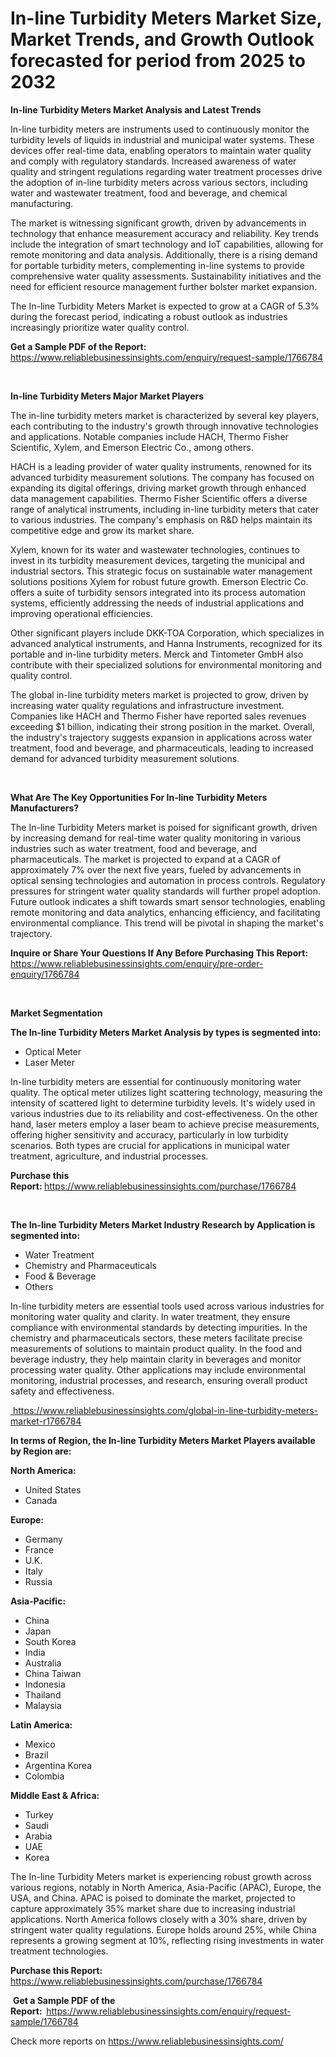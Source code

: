 <p><h1>In-line Turbidity Meters Market Size, Market Trends, and Growth Outlook forecasted for period from 2025 to 2032</h1></p><p><strong>In-line Turbidity Meters Market Analysis and Latest Trends</strong></p>
<p><p>In-line turbidity meters are instruments used to continuously monitor the turbidity levels of liquids in industrial and municipal water systems. These devices offer real-time data, enabling operators to maintain water quality and comply with regulatory standards. Increased awareness of water quality and stringent regulations regarding water treatment processes drive the adoption of in-line turbidity meters across various sectors, including water and wastewater treatment, food and beverage, and chemical manufacturing.</p><p>The market is witnessing significant growth, driven by advancements in technology that enhance measurement accuracy and reliability. Key trends include the integration of smart technology and IoT capabilities, allowing for remote monitoring and data analysis. Additionally, there is a rising demand for portable turbidity meters, complementing in-line systems to provide comprehensive water quality assessments. Sustainability initiatives and the need for efficient resource management further bolster market expansion. </p><p>The In-line Turbidity Meters Market is expected to grow at a CAGR of 5.3% during the forecast period, indicating a robust outlook as industries increasingly prioritize water quality control.</p></p>
<p><strong>Get a Sample PDF of the Report:&nbsp;</strong> <a href="https://www.reliablebusinessinsights.com/enquiry/request-sample/1766784?utm_campaign=2207&utm_medium=2&utm_source=Github&utm_content=ia&utm_term=27022025&utm_id=in-line-turbidity-meters">https://www.reliablebusinessinsights.com/enquiry/request-sample/1766784</a></p>
<p>&nbsp;</p>
<p><strong>In-line Turbidity Meters Major Market Players</strong></p>
<p><p>The in-line turbidity meters market is characterized by several key players, each contributing to the industry's growth through innovative technologies and applications. Notable companies include HACH, Thermo Fisher Scientific, Xylem, and Emerson Electric Co., among others.</p><p>HACH is a leading provider of water quality instruments, renowned for its advanced turbidity measurement solutions. The company has focused on expanding its digital offerings, driving market growth through enhanced data management capabilities. Thermo Fisher Scientific offers a diverse range of analytical instruments, including in-line turbidity meters that cater to various industries. The company's emphasis on R&D helps maintain its competitive edge and grow its market share.</p><p>Xylem, known for its water and wastewater technologies, continues to invest in its turbidity measurement devices, targeting the municipal and industrial sectors. This strategic focus on sustainable water management solutions positions Xylem for robust future growth. Emerson Electric Co. offers a suite of turbidity sensors integrated into its process automation systems, efficiently addressing the needs of industrial applications and improving operational efficiencies.</p><p>Other significant players include DKK-TOA Corporation, which specializes in advanced analytical instruments, and Hanna Instruments, recognized for its portable and in-line turbidity meters. Merck and Tintometer GmbH also contribute with their specialized solutions for environmental monitoring and quality control.</p><p>The global in-line turbidity meters market is projected to grow, driven by increasing water quality regulations and infrastructure investment. Companies like HACH and Thermo Fisher have reported sales revenues exceeding $1 billion, indicating their strong position in the market. Overall, the industry's trajectory suggests expansion in applications across water treatment, food and beverage, and pharmaceuticals, leading to increased demand for advanced turbidity measurement solutions.</p></p>
<p>&nbsp;</p>
<p><strong>What Are The Key Opportunities For In-line Turbidity Meters Manufacturers?</strong></p>
<p><p>The In-line Turbidity Meters market is poised for significant growth, driven by increasing demand for real-time water quality monitoring in various industries such as water treatment, food and beverage, and pharmaceuticals. The market is projected to expand at a CAGR of approximately 7% over the next five years, fueled by advancements in optical sensing technologies and automation in process controls. Regulatory pressures for stringent water quality standards will further propel adoption. Future outlook indicates a shift towards smart sensor technologies, enabling remote monitoring and data analytics, enhancing efficiency, and facilitating environmental compliance. This trend will be pivotal in shaping the market's trajectory.</p></p>
<p><strong>Inquire or Share Your Questions If Any Before Purchasing This Report:</strong> <a href="https://www.reliablebusinessinsights.com/enquiry/pre-order-enquiry/1766784?utm_campaign=2207&utm_medium=2&utm_source=Github&utm_content=ia&utm_term=27022025&utm_id=in-line-turbidity-meters">https://www.reliablebusinessinsights.com/enquiry/pre-order-enquiry/1766784</a></p>
<p>&nbsp;</p>
<p><strong>Market Segmentation</strong></p>
<p><strong>The In-line Turbidity Meters Market Analysis by types is segmented into:</strong></p>
<p><ul><li>Optical Meter</li><li>Laser Meter</li></ul></p>
<p><p>In-line turbidity meters are essential for continuously monitoring water quality. The optical meter utilizes light scattering technology, measuring the intensity of scattered light to determine turbidity levels. It's widely used in various industries due to its reliability and cost-effectiveness. On the other hand, laser meters employ a laser beam to achieve precise measurements, offering higher sensitivity and accuracy, particularly in low turbidity scenarios. Both types are crucial for applications in municipal water treatment, agriculture, and industrial processes.</p></p>
<p><strong>Purchase this Report:&nbsp;</strong><a href="https://www.reliablebusinessinsights.com/purchase/1766784?utm_campaign=2207&utm_medium=2&utm_source=Github&utm_content=ia&utm_term=27022025&utm_id=in-line-turbidity-meters">https://www.reliablebusinessinsights.com/purchase/1766784</a></p>
<p>&nbsp;</p>
<p><strong>The In-line Turbidity Meters Market Industry Research by Application is segmented into:</strong></p>
<p><ul><li>Water Treatment</li><li>Chemistry and Pharmaceuticals</li><li>Food & Beverage</li><li>Others</li></ul></p>
<p><p>In-line turbidity meters are essential tools used across various industries for monitoring water quality and clarity. In water treatment, they ensure compliance with environmental standards by detecting impurities. In the chemistry and pharmaceuticals sectors, these meters facilitate precise measurements of solutions to maintain product quality. In the food and beverage industry, they help maintain clarity in beverages and monitor processing water quality. Other applications may include environmental monitoring, industrial processes, and research, ensuring overall product safety and effectiveness.</p></p>
<p><a href="https://www.reliablebusinessinsights.com/global-in-line-turbidity-meters-market-r1766784?utm_campaign=2207&utm_medium=2&utm_source=Github&utm_content=ia&utm_term=27022025&utm_id=in-line-turbidity-meters">&nbsp;https://www.reliablebusinessinsights.com/global-in-line-turbidity-meters-market-r1766784</a></p>
<p><strong>In terms of Region, the In-line Turbidity Meters Market Players available by Region are:</strong></p>
<p>
    <p> <strong> North America: </strong>
        <ul>
            <li>United States</li>
            <li>Canada</li>
        </ul>
        </p> 
    <p> <strong> Europe: </strong>
        <ul>
            <li>Germany</li>
            <li>France</li>
            <li>U.K.</li>
            <li>Italy</li>
            <li>Russia</li>
        </ul>
        </p> 
    <p> <strong> Asia-Pacific: </strong>
        <ul>
            <li>China</li>
            <li>Japan</li>
            <li>South Korea</li>
            <li>India</li>
            <li>Australia</li>
            <li>China Taiwan</li>
            <li>Indonesia</li>
            <li>Thailand</li>
            <li>Malaysia</li>
        </ul>
        </p> 
    <p> <strong> Latin America: </strong>
        <ul>
            <li>Mexico</li>
            <li>Brazil</li>
            <li>Argentina Korea</li>
            <li>Colombia</li>
        </ul>
        </p> 
    <p> <strong> Middle East & Africa: </strong>
        <ul>
            <li>Turkey</li>
            <li>Saudi</li>
            <li>Arabia</li>
            <li>UAE</li>
            <li>Korea</li>
        </ul>
    </p>
    </p>
<p><p>The In-line Turbidity Meters market is experiencing robust growth across various regions, notably in North America, Asia-Pacific (APAC), Europe, the USA, and China. APAC is poised to dominate the market, projected to capture approximately 35% market share due to increasing industrial applications. North America follows closely with a 30% share, driven by stringent water quality regulations. Europe holds around 25%, while China represents a growing segment at 10%, reflecting rising investments in water treatment technologies.</p></p>
<p><strong>Purchase this Report: </strong><a href="https://www.reliablebusinessinsights.com/purchase/1766784?utm_campaign=2207&utm_medium=2&utm_source=Github&utm_content=ia&utm_term=27022025&utm_id=in-line-turbidity-meters">https://www.reliablebusinessinsights.com/purchase/1766784</a></p>
<p>&nbsp;<strong>Get a Sample PDF of the Report:&nbsp;&nbsp;</strong><a href="https://www.reliablebusinessinsights.com/enquiry/request-sample/1766784?utm_campaign=2207&utm_medium=2&utm_source=Github&utm_content=ia&utm_term=27022025&utm_id=in-line-turbidity-meters">https://www.reliablebusinessinsights.com/enquiry/request-sample/1766784</a></p>
<p><strong></strong></p>
<p>Check more reports on <a href="https://www.reliablebusinessinsights.com/?utm_campaign=2207&utm_medium=2&utm_source=Github&utm_content=ia&utm_term=27022025&utm_id=in-line-turbidity-meters">https://www.reliablebusinessinsights.com/</a></p>